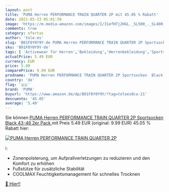 ```yaml
---
layout: post
title: 'PUMA Herren PERFORMANCE TRAIN QUARTER 2P mit 45.05 % Rabatt'
date: 2021-05-23 05:01:50
image: 'https://m.media-amazon.com/images/I/31efH7j2HGL._SL500_._SL400_.jpg'
comments: true
category: ofertas
author: 'tole.es'
slug: 'B01F8Y0Y9Y-de PUMA Herren PERFORMANCE TRAIN QUARTER 2P Sportsocken Black...'
sku: 'B01F8Y0Y9Y-de'
tags: [ 'Activewear für Herren','Bekleidung','Herrenbekleidung','Sportsocken für Herren','puma', ]
actualPrice: 5.49 EUR
currency: EUR
price: 5.49
comparePrice: 9.99 EUR
prodname: 'PUMA Herren PERFORMANCE TRAIN QUARTER 2P Sportsocken  Black  43-46  2er Pack '
country: 'de'
flag: '🇩🇪'
brand: 'PUMA'
buyurl: 'https://www.amazon.de/dp/B01F8Y0Y9Y/?tag=tolees0ca-21'
descuento: '45.05'
average: '5.49'
---
```


Sie können [PUMA Herren PERFORMANCE TRAIN QUARTER 2P Sportsocken  Black  43-46  2er Pack ](https://www.amazon.de/dp/B01F8Y0Y9Y/?tag=tolees0ca-21) mit Preis 5.49 EUR (original: 9.99 EUR) 45.05 % Rabatt hier:

[![PUMA Herren PERFORMANCE TRAIN QUARTER 2P](https://m.media-amazon.com/images/I/31efH7j2HGL._SL500_._SL400_.jpg)](https://www.amazon.de/dp/B01F8Y0Y9Y/?tag=tolees0ca-21)

ℹ️:

- Zonenpolsterung, um Aufprallverletzungen zu reduzieren und den Komfort zu erhöhen
- Fußstütze für zusätzliche Stabilität
- COOLMAX Feuchtigkeitsmanagement für schnelles Trocknen

[🛒 Hier!!](https://www.amazon.de/dp/B01F8Y0Y9Y/?tag=tolees0ca-21)
